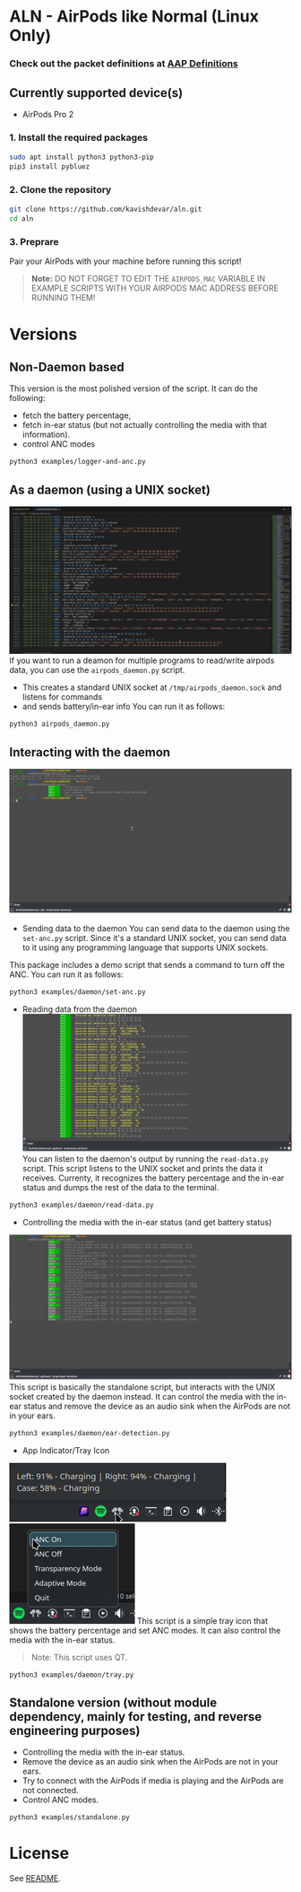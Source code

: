 # ALN - AirPods like Normal (Linux Only)

### Check out the packet definitions at [AAP Definitions](/AAP%20Definitions.md)

## Currently supported device(s)
- AirPods Pro 2

### 1. Install the required packages

```bash
sudo apt install python3 python3-pip
pip3 install pybluez
```

### 2. Clone the repository

```bash
git clone https://github.com/kavishdevar/aln.git
cd aln
```

### 3. Preprare
Pair your AirPods with your machine before running this script!
> **Note:** DO NOT FORGET TO EDIT THE `AIRPODS_MAC` VARIABLE IN EXAMPLE SCRIPTS  WITH YOUR AIRPODS MAC ADDRESS BEFORE RUNNING THEM!

# Versions

## Non-Daemon based
This version is the most polished version of the script. It can do the following:
- fetch the battery percentage,
- fetch in-ear status (but not actually controlling the media with that information).
- control ANC modes
```bash
python3 examples/logger-and-anc.py
```

## As a daemon (using a UNIX socket)
![Daemon Log Screenshot](imgs/daemon-log.png)
If you want to run a deamon for multiple programs to read/write airpods data, you can use the `airpods_daemon.py` script.
- This creates a standard UNIX socket at `/tmp/airpods_daemon.sock` and listens for commands
- and sends battery/in-ear info
You can run it as follows:

```bash
python3 airpods_daemon.py
```

## Interacting with the daemon
![Set ANC Screenshot](imgs/set-anc.png)
- Sending data to the daemon
You can send data to the daemon using the `set-anc.py` script. Since it's a standard UNIX socket, you can send data to it using any programming language that supports UNIX sockets.

This package includes a demo script that sends a command to turn off the ANC. You can run it as follows:

```bash
python3 examples/daemon/set-anc.py
```

- Reading data from the daemon
![Read Data Screenshot](imgs/read-data.png)
You can listen to the daemon's output by running the `read-data.py` script. This script listens to the UNIX socket and prints the data it receives. Currenty, it recognizes the battery percentage and the in-ear status and dumps the rest of the data to the terminal.

```bash
python3 examples/daemon/read-data.py
```

- Controlling the media with the in-ear status (and get battery status)

![Ear Detection Screenshot](imgs/ear-detection.png)
This script is basically the standalone script, but interacts with the UNIX socket created by the daemon instead. It can control the media with the in-ear status and remove the device as an audio sink when the AirPods are not in your ears.

```bash
python3 examples/daemon/ear-detection.py
```

- App Indicator/Tray Icon

![Tray Icon Hover Screenshot](imgs/tray-icon-hover.png)
![Tray Icon Menu Screenshot](imgs/tray-icon-menu.png)
This script is a simple tray icon that shows the battery percentage and set ANC modes. It can also control the media with the in-ear status.
> Note: This script uses QT.

```bash
python3 examples/daemon/tray.py
```

## Standalone version (without module dependency, mainly for testing, and reverse engineering purposes)
- Controlling the media with the in-ear status.
- Remove the device as an audio sink when the AirPods are not in your ears. 
- Try to connect with the AirPods if media is playing and the AirPods are not connected.
- Control ANC modes.
  
```bash
python3 examples/standalone.py
```

# License

See [README](/README.md).
